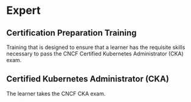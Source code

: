 # Expert

## Certification Preparation Training

Training that is designed to ensure that a learner has the requisite skills necessary to pass the CNCF Certified Kubernetes Administrator (CKA) exam.


## Certified Kubernetes Administrator (CKA) 

The learner takes the CNCF CKA exam.